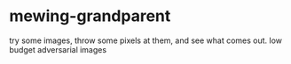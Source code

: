 # mewing-grandparent
try some images, throw some pixels at them, and see what comes out.  low budget adversarial images
